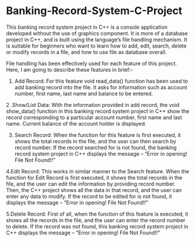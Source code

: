 # Banking-Record-System-C-Project
This banking record system project in C++ is a console application developed without the use of graphics component. It is more of a database project in C++, and is built using the language’s file handling mechanism. It is suitable for beginners who want to learn how to add, edit, search, delete or modify records in a file, and how to use file as database overall.

File handling has been effectively used for each feature of this project. Here, I am going to describe these features in brief:-

1. Add Record: For this feature void read_data() function has been used to add banking record into the file. It asks for information such as account number, first name, last name and balance to be entered. 

2 .Show/List Data: With the information provided in add record, the void show_data() function in this banking record system project in C++ show the record corresponding to a particular account number, first name and last name. Current balance of the account holder is displayed. 

3. Search Record: When the function for this feature is first executed, it shows the total records in the file, and the user can then search by record number. If the record searched for is not found, the banking record system project in C++ displays the message – “Error in opening! File Not Found!!”

 4.Edit Record: This works in similar manner to the Search feature. When the function for Edit Record is first executed, it shows the total records in the file, and the user can edit the information by providing record number. Then, the C++ project shows all the data in that record, and the user can enter any data to modify. If the record to be edited for is not found, it displays the message – “Error in opening! File Not Found!!” 

5.Delete Record: First of all, when the function of this feature is executed, it shows all the records in the file, and the user can enter the record number to delete. If the record was not found, this banking record system project in C++ displays the message – “Error in opening! File Not Found!!”
